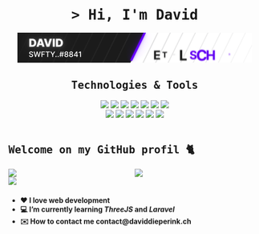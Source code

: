 <h1 align="center"><samp> > Hi, I'm David</samp></h1>

<p align="center"><img src="https://raw.githubusercontent.com/dieperid/dieperid/master/standard.gif"></p>

<div align="center">
  <h2><samp> Technologies & Tools </samp></h2>
  <img src="https://img.shields.io/badge/Windows-323330?style=for-the-badge&logo=windows&logoColor=0078D6"/>
  <img src="https://img.shields.io/badge/Debian-323330?style=for-the-badge&logo=debian&logoColor=A81D33"/>
  <img src="https://img.shields.io/badge/Docker-323330?style=for-the-badge&logo=docker&logoColor=2CA5E0"/>
  <img src="https://img.shields.io/badge/GIT-323330?style=for-the-badge&logo=git&logoColor=E44C30"/>
  <img src="https://img.shields.io/badge/npm-323330?style=for-the-badge&logo=npm&logoColor=CB3837"/>
  <img src="https://img.shields.io/badge/Vite-323330?style=for-the-badge&logo=vite&logoColor=FFD62E"/>
  <img src="https://img.shields.io/badge/Vercel-323330?style=for-the-badge&logo=vercel&logoColor=white"/><br>
  <img src="https://img.shields.io/badge/HTML5-323330?style=for-the-badge&logo=html5&logoColor=E34F26"/>
  <img src="https://img.shields.io/badge/CSS3-323330?style=for-the-badge&logo=css3&logoColor=1572B6"/>
  <img src="https://img.shields.io/badge/PHP-323330?style=for-the-badge&logo=php&logoColor=777BB4"/>
  <img src="https://img.shields.io/badge/Laravel-323330?style=for-the-badge&logo=laravel&logoColor=FF2D20"/>
  <img src="https://img.shields.io/badge/JavaScript-323330?style=for-the-badge&logo=javascript&logoColor=F7DF1E"/>
  <img src="https://img.shields.io/badge/ThreeJs-323330?style=for-the-badge&logo=three.js&logoColor=white"/>

</div>

<br>

<h2><samp> Welcome on my GitHub profil 🐈</samp></h2>


[<img align="right" width="50%" src="https://github-readme-stats.vercel.app/api/top-langs/?username=dieperid&theme=nord&layout=compact">](https://metrics.lecoq.io/ouuan#gh-dark-mode-only)
[<img align="right" width="50%" src="https://github-readme-stats.vercel.app/api/top-langs/?username=dieperid&theme=light&layout=compact">](https://metrics.lecoq.io/ouuan#gh-light-mode-only)

 ![](https://komarev.com/ghpvc/?username=dieperink&label=Profile+Views&style=for-the-badge)

<h4>
    <ul>
        <li>❤️ I love web development</li>
      <li>💻 I’m currently learning <i>ThreeJS</i> and <i>Laravel</i></li>
        <li>✉️ How to contact me contact@daviddieperink.ch</li>
    </ul>
</h4><br><br>


